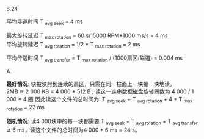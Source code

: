 6.24

平均寻道时间 T <sub>avg seek</sub> = 4 ms  

最大旋转延迟 T <sub>max rotation</sub> = 60 s/15000 RPM\*1000 ms/s = 4 ms  
平均旋转延迟 T <sub>avg rotation</sub> = 1/2 * T <sub>max rotation</sub> = 2 ms  

平均传送时间 T <sub>avg transfer</sub> = T <sub>max rotation</sub> / (1000扇区/磁道) = 0.004 ms

A.

__最好情况__: 块被映射到连续的扇区，只需在同一柱面上一块接一块地读。  
2MB <span>&#8773;</span> 2 000 KB = 4 000 * 512 B  ; 读这一连串数据磁盘旋转圈数为 4 000 / 1 000 = 4 圈
因此读这个文件的总时间为:
T <sub>avg seek</sub> + T <sub>avg rotation</sub> + 4 * T <sub>max rotation</sub> = 22 ms  

__随机情况__: 读4 000块中的每一块都需要 T <sub>avg seek</sub> + T <sub>avg rotation</sub> + T <sub>avg transfer</sub> <span>&#8773;</span> 6 ms，读这个文件的总时间为4 000 * 6 ms = 24 s。

